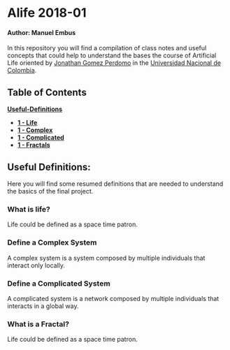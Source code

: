 # Alife 2018-01
#### Author: Manuel Embus

In this repository you will find a compilation of class notes and useful concepts that could help to understand the bases the course of Artificial Life oriented by [Jonathan Gomez Perdomo](http://dis.unal.edu.co/~jgomezpe/) in the [Universidad Nacional de Colombia](http://unal.edu.co/).
## Table of Contents
[**Useful-Definitions**](#useful-definitions)
* [**1 - Life**](#what-is-life)
* [**1 - Complex**](#define-a-complex-system)
* [**1 - Complicated**](#define-a-complicated-system)
* [**1 - Fractals**](#what-is-a-fractal)
## Useful Definitions:
Here you will find some resumed definitions that are needed to understand the basics of the final project.
### What is life?
Life could be defined as a space time patron.
### Define a Complex System
A complex system is a system composed by multiple individuals that interact only locally.
### Define a Complicated System
A complicated system is a network composed by multiple individuals that interacts in a global way.
### What is a Fractal?
Life could be defined as a space time patron.
